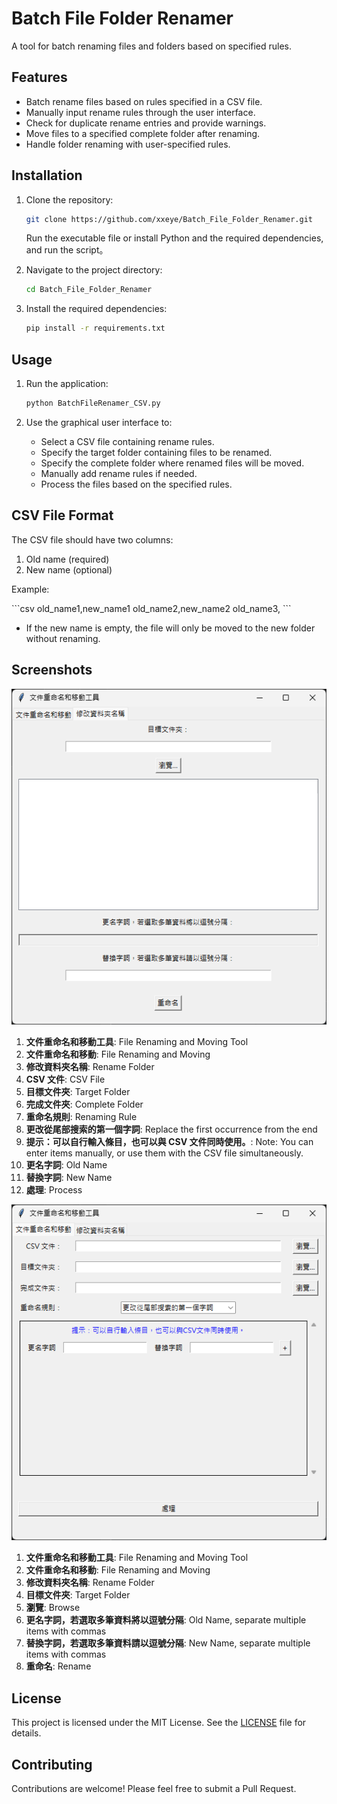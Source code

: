 # Batch File Folder Renamer 
 
A tool for batch renaming files and folders based on specified rules. 
 
## Features 
 
- Batch rename files based on rules specified in a CSV file. 
- Manually input rename rules through the user interface. 
- Check for duplicate rename entries and provide warnings. 
- Move files to a specified complete folder after renaming. 
- Handle folder renaming with user-specified rules. 
 
## Installation 
 
1. Clone the repository: 
 
   ```sh 
   git clone https://github.com/xxeye/Batch_File_Folder_Renamer.git 
   ``` 
   
   Run the executable file or install Python and the required dependencies, and run the script。
 
2. Navigate to the project directory: 
 
   ```sh 
   cd Batch_File_Folder_Renamer 
   ``` 
 
3. Install the required dependencies: 
 
   ```sh 
   pip install -r requirements.txt 
   ``` 
 
## Usage 
 
1. Run the application: 
 
   ```sh 
   python BatchFileRenamer_CSV.py 
   ``` 
 
2. Use the graphical user interface to: 
   - Select a CSV file containing rename rules. 
   - Specify the target folder containing files to be renamed. 
   - Specify the complete folder where renamed files will be moved. 
   - Manually add rename rules if needed. 
   - Process the files based on the specified rules. 
 
## CSV File Format 
 
The CSV file should have two columns: 
1. Old name (required) 
2. New name (optional) 
 
Example: 
 
\`\`\`csv 
old_name1,new_name1 
old_name2,new_name2 
old_name3, 
\`\`\` 
 
- If the new name is empty, the file will only be moved to the new folder without renaming. 
 
## Screenshots 
 
![screenshot](path/Snipaste_2024-07-19_17-34-26.png) 

1. **文件重命名和移動工具**: File Renaming and Moving Tool
2. **文件重命名和移動**: File Renaming and Moving
3. **修改資料夾名稱**: Rename Folder
4. **CSV 文件**: CSV File
5. **目標文件夾**: Target Folder
6. **完成文件夾**: Complete Folder
7. **重命名規則**: Renaming Rule
8. **更改從尾部搜索的第一個字詞**: Replace the first occurrence from the end
9. **提示：可以自行輸入條目，也可以與 CSV 文件同時使用。**: Note: You can enter items manually, or use them with the CSV file simultaneously.
10. **更名字詞**: Old Name
11. **替換字詞**: New Name
12. **處理**: Process

![screenshot2](path/Snipaste_2024-07-19_17-34-07.png) 

1. **文件重命名和移動工具**: File Renaming and Moving Tool
2. **文件重命名和移動**: File Renaming and Moving
3. **修改資料夾名稱**: Rename Folder
4. **目標文件夾**: Target Folder
5. **瀏覽**: Browse
6. **更名字詞，若選取多筆資料將以逗號分隔**: Old Name, separate multiple items with commas
7. **替換字詞，若選取多筆資料請以逗號分隔**: New Name, separate multiple items with commas
8. **重命名**: Rename
 
## License 
 
This project is licensed under the MIT License. See the [LICENSE](LICENSE) file for details. 
 
## Contributing 
 
Contributions are welcome! Please feel free to submit a Pull Request. 
